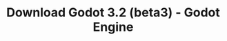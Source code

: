 ---
# Generated by /scripts/js/download_archive_generator !!! do not edit by hand !!!
title: 'Download Godot 3.2 (beta3) - Godot Engine'
type: 'download/archive'
name: '3.2'
flavor: 'beta3'
release_date: '2019-12-04T03:00:00-00:00'
release_notes: '/article/dev-snapshot-godot-3-2-beta-3/'
links:
  android.apk:
    name: 'android.apk'
    title: 'Android'
    caption: 'Universal APK (ARM64 + ARMv7 + x86_64 + x86)'
    tags:
      - 'APK download'
      - 'ARM64/v7'
      - 'x86 (64 & 32 bit)'
    hosts:
      github_builds:
        regular: 'https://github.com/godotengine/godot-builds/releases/download/3.2-beta3/Godot_v3.2-beta3_android_editor.apk'
        mono: '#'
      github:
        regular: 'https://github.com/godotengine/godot/releases/download/3.2-beta3/Godot_v3.2-beta3_android_editor.apk'
        mono: '#'
  macos.universal:
    name: 'macos.universal'
    title: 'macOS'
    caption: 'Universal (x86_64 + Apple Silicon)'
    tags:
      - 'Intel/Apple Silicon'
      - '64 bit'
    hosts:
      github_builds:
        regular: 'https://github.com/godotengine/godot-builds/releases/download/3.2-beta3/Godot_v3.2-beta3_osx.universal.zip'
        mono: 'https://github.com/godotengine/godot-builds/releases/download/3.2-beta3/Godot_v3.2-beta3_mono_osx.universal.zip'
      github:
        regular: 'https://github.com/godotengine/godot/releases/download/3.2-beta3/Godot_v3.2-beta3_osx.universal.zip'
        mono: 'https://github.com/godotengine/godot/releases/download/3.2-beta3/Godot_v3.2-beta3_mono_osx.universal.zip'
  windows.64:
    name: 'windows.64'
    title: 'Windows'
    caption: 'Standard (x86_64)'
    tags:
      - '64 bit'
    hosts:
      github_builds:
        regular: 'https://github.com/godotengine/godot-builds/releases/download/3.2-beta3/Godot_v3.2-beta3_win64.exe.zip'
        mono: 'https://github.com/godotengine/godot-builds/releases/download/3.2-beta3/Godot_v3.2-beta3_mono_win64.zip'
      github:
        regular: 'https://github.com/godotengine/godot/releases/download/3.2-beta3/Godot_v3.2-beta3_win64.exe.zip'
        mono: 'https://github.com/godotengine/godot/releases/download/3.2-beta3/Godot_v3.2-beta3_mono_win64.zip'
  linux_server.headless.64:
    name: 'linux_server.headless.64'
    title: 'Linux Server'
    caption: 'Headless (x86_64)'
    tags:
      - '64 bit'
      - 'Headless'
    hosts:
      github_builds:
        regular: 'https://github.com/godotengine/godot-builds/releases/download/3.2-beta3/Godot_v3.2-beta3_linux_headless.64.zip'
        mono: 'https://github.com/godotengine/godot-builds/releases/download/3.2-beta3/Godot_v3.2-beta3_mono_linux_headless_64.zip'
      github:
        regular: 'https://github.com/godotengine/godot/releases/download/3.2-beta3/Godot_v3.2-beta3_linux_headless.64.zip'
        mono: 'https://github.com/godotengine/godot/releases/download/3.2-beta3/Godot_v3.2-beta3_mono_linux_headless_64.zip'
  web:
    name: 'web'
    title: 'Web editor'
    caption: ''
    tags:
      - 'Self-hosted'
      - 'Cross-platform'
    hosts:
      github_builds:
        regular: 'https://github.com/godotengine/godot-builds/releases/download/3.2-beta3/Godot_v3.2-beta3_web_editor.zip'
        mono: '#'
      github:
        regular: 'https://github.com/godotengine/godot/releases/download/3.2-beta3/Godot_v3.2-beta3_web_editor.zip'
        mono: '#'
  linux.64:
    name: 'linux.64'
    title: 'Linux'
    caption: 'Standard (x86_64)'
    tags:
      - '64 bit'
    hosts:
      github_builds:
        regular: 'https://github.com/godotengine/godot-builds/releases/download/3.2-beta3/Godot_v3.2-beta3_x11.64.zip'
        mono: 'https://github.com/godotengine/godot-builds/releases/download/3.2-beta3/Godot_v3.2-beta3_mono_x11_64.zip'
      github:
        regular: 'https://github.com/godotengine/godot/releases/download/3.2-beta3/Godot_v3.2-beta3_x11.64.zip'
        mono: 'https://github.com/godotengine/godot/releases/download/3.2-beta3/Godot_v3.2-beta3_mono_x11_64.zip'
  linux.32:
    name: 'linux.32'
    title: 'Linux'
    caption: 'Standard (x86)'
    tags:
      - '32 bit'
    hosts:
      github_builds:
        regular: 'https://github.com/godotengine/godot-builds/releases/download/3.2-beta3/Godot_v3.2-beta3_x11.32.zip'
        mono: 'https://github.com/godotengine/godot-builds/releases/download/3.2-beta3/Godot_v3.2-beta3_mono_x11_32.zip'
      github:
        regular: 'https://github.com/godotengine/godot/releases/download/3.2-beta3/Godot_v3.2-beta3_x11.32.zip'
        mono: 'https://github.com/godotengine/godot/releases/download/3.2-beta3/Godot_v3.2-beta3_mono_x11_32.zip'
  windows.32:
    name: 'windows.32'
    title: 'Windows'
    caption: 'Standard (x86)'
    tags:
      - '32 bit'
    hosts:
      github_builds:
        regular: 'https://github.com/godotengine/godot-builds/releases/download/3.2-beta3/Godot_v3.2-beta3_win32.exe.zip'
        mono: 'https://github.com/godotengine/godot-builds/releases/download/3.2-beta3/Godot_v3.2-beta3_mono_win32.zip'
      github:
        regular: 'https://github.com/godotengine/godot/releases/download/3.2-beta3/Godot_v3.2-beta3_win32.exe.zip'
        mono: 'https://github.com/godotengine/godot/releases/download/3.2-beta3/Godot_v3.2-beta3_mono_win32.zip'
  linux_server.64:
    name: 'linux_server.64'
    title: 'Linux Server'
    caption: 'Standard (x86_64)'
    tags:
      - '64 bit'
    hosts:
      github_builds:
        regular: 'https://github.com/godotengine/godot-builds/releases/download/3.2-beta3/Godot_v3.2-beta3_linux_server.64.zip'
        mono: 'https://github.com/godotengine/godot-builds/releases/download/3.2-beta3/Godot_v3.2-beta3_mono_linux_server_64.zip'
      github:
        regular: 'https://github.com/godotengine/godot/releases/download/3.2-beta3/Godot_v3.2-beta3_linux_server.64.zip'
        mono: 'https://github.com/godotengine/godot/releases/download/3.2-beta3/Godot_v3.2-beta3_mono_linux_server_64.zip'
  aar_library:
    name: 'aar_library'
    title: 'AAR library'
    caption: ''
    tags:
      - 'Android plugins'
      - 'Java'
      - 'Kotlin'
    hosts:
      github_builds:
        regular: 'https://github.com/godotengine/godot-builds/releases/download/3.2-beta3/godot-lib.3.2.beta3.release.aar'
        mono: 'https://github.com/godotengine/godot-builds/releases/download/3.2-beta3/godot-lib.3.2.beta3.mono.release.aar'
      github:
        regular: 'https://github.com/godotengine/godot/releases/download/3.2-beta3/godot-lib.3.2.beta3.release.aar'
        mono: 'https://github.com/godotengine/godot/releases/download/3.2-beta3/godot-lib.3.2.beta3.mono.release.aar'
  templates:
    name: 'templates'
    title: 'Export templates'
    caption: ''
    tags:
      - 'Used to export your games to all supported platforms'
    hosts:
      github_builds:
        regular: 'https://github.com/godotengine/godot-builds/releases/download/3.2-beta3/Godot_v3.2-beta3_export_templates.tpz'
        mono: 'https://github.com/godotengine/godot-builds/releases/download/3.2-beta3/Godot_v3.2-beta3_mono_export_templates.tpz'
      github:
        regular: 'https://github.com/godotengine/godot/releases/download/3.2-beta3/Godot_v3.2-beta3_export_templates.tpz'
        mono: 'https://github.com/godotengine/godot/releases/download/3.2-beta3/Godot_v3.2-beta3_mono_export_templates.tpz'
primaryPlatforms:
  - 'android.apk'
  - 'macos.universal'
  - 'windows.64'
  - 'linux_server.headless.64'
  - 'web'
  - 'templates'
---